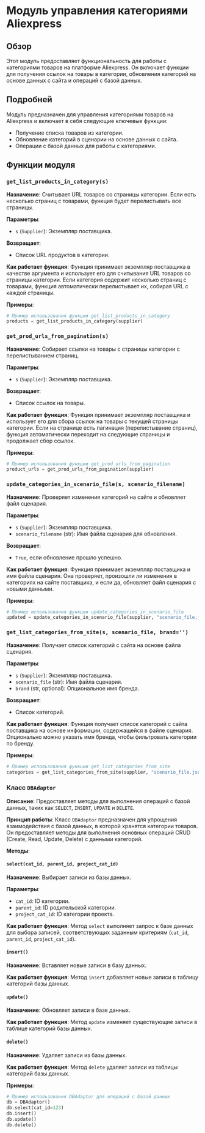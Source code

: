 # Модуль управления категориями Aliexpress

## Обзор

Этот модуль предоставляет функциональность для работы с категориями товаров на платформе Aliexpress. Он включает функции для получения ссылок на товары в категории, обновления категорий на основе данных с сайта и операций с базой данных.

## Подробней

Модуль предназначен для управления категориями товаров на Aliexpress и включает в себя следующие ключевые функции:

- Получение списка товаров из категории.
- Обновление категорий в сценарии на основе данных с сайта.
- Операции с базой данных для работы с категориями.

## Функции модуля

### `get_list_products_in_category(s)`

**Назначение**: Считывает URL товаров со страницы категории. Если есть несколько страниц с товарами, функция будет перелистывать все страницы.

**Параметры**:
- `s` (`Supplier`): Экземпляр поставщика.

**Возвращает**:
- Список URL продуктов в категории.

**Как работает функция**:
Функция принимает экземпляр поставщика в качестве аргумента и использует его для считывания URL товаров со страницы категории. Если категория содержит несколько страниц с товарами, функция автоматически перелистывает их, собирая URL с каждой страницы.

**Примеры**:

```python
# Пример использования функции get_list_products_in_category
products = get_list_products_in_category(supplier)
```

### `get_prod_urls_from_pagination(s)`

**Назначение**: Собирает ссылки на товары с страницы категории с перелистыванием страниц.

**Параметры**:
- `s` (`Supplier`): Экземпляр поставщика.

**Возвращает**:
- Список ссылок на товары.

**Как работает функция**:
Функция принимает экземпляр поставщика и использует его для сбора ссылок на товары с текущей страницы категории. Если на странице есть пагинация (перелистывание страниц), функция автоматически переходит на следующие страницы и продолжает сбор ссылок.

**Примеры**:

```python
# Пример использования функции get_prod_urls_from_pagination
product_urls = get_prod_urls_from_pagination(supplier)
```

### `update_categories_in_scenario_file(s, scenario_filename)`

**Назначение**: Проверяет изменения категорий на сайте и обновляет файл сценария.

**Параметры**:
- `s` (`Supplier`): Экземпляр поставщика.
- `scenario_filename` (str): Имя файла сценария для обновления.

**Возвращает**:
- `True`, если обновление прошло успешно.

**Как работает функция**:
Функция принимает экземпляр поставщика и имя файла сценария. Она проверяет, произошли ли изменения в категориях на сайте поставщика, и если да, обновляет файл сценария с новыми данными.

**Примеры**:

```python
# Пример использования функции update_categories_in_scenario_file
updated = update_categories_in_scenario_file(supplier, "scenario_file.json")
```

### `get_list_categories_from_site(s, scenario_file, brand='')`

**Назначение**: Получает список категорий с сайта на основе файла сценария.

**Параметры**:
- `s` (`Supplier`): Экземпляр поставщика.
- `scenario_file` (str): Имя файла сценария.
- `brand` (str, optional): Опциональное имя бренда.

**Возвращает**:
- Список категорий.

**Как работает функция**:
Функция получает список категорий с сайта поставщика на основе информации, содержащейся в файле сценария. Опционально можно указать имя бренда, чтобы фильтровать категории по бренду.

**Примеры**:

```python
# Пример использования функции get_list_categories_from_site
categories = get_list_categories_from_site(supplier, "scenario_file.json", brand="ExampleBrand")
```

### Класс `DBAdaptor`

**Описание**: Предоставляет методы для выполнения операций с базой данных, таких как `SELECT`, `INSERT`, `UPDATE` и `DELETE`.

**Принцип работы**:
Класс `DBAdaptor` предназначен для упрощения взаимодействия с базой данных, в которой хранятся категории товаров. Он предоставляет методы для выполнения основных операций CRUD (Create, Read, Update, Delete) с данными категорий.

**Методы**:

#### `select(cat_id, parent_id, project_cat_id)`

**Назначение**: Выбирает записи из базы данных.

**Параметры**:
- `cat_id`: ID категории.
- `parent_id`: ID родительской категории.
- `project_cat_id`: ID категории проекта.

**Как работает функция**:
Метод `select` выполняет запрос к базе данных для выбора записей, соответствующих заданным критериям (`cat_id`, `parent_id`, `project_cat_id`).

#### `insert()`

**Назначение**: Вставляет новые записи в базу данных.

**Как работает функция**:
Метод `insert` добавляет новые записи в таблицу категорий базы данных.

#### `update()`

**Назначение**: Обновляет записи в базе данных.

**Как работает функция**:
Метод `update` изменяет существующие записи в таблице категорий базы данных.

#### `delete()`

**Назначение**: Удаляет записи из базы данных.

**Как работает функция**:
Метод `delete` удаляет записи из таблицы категорий базы данных.

**Примеры**:

```python
# Пример использования DBAdaptor для операций с базой данных
db = DBAdaptor()
db.select(cat_id=123)
db.insert()
db.update()
db.delete()
```